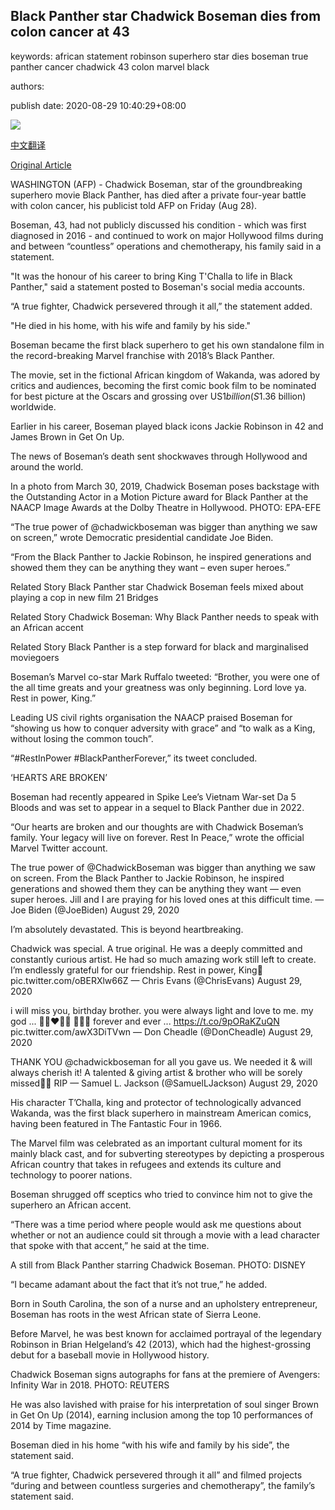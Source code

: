 ## Black Panther star Chadwick Boseman dies from colon cancer at 43

keywords: african statement robinson superhero star dies boseman true panther cancer chadwick 43 colon marvel black

authors: 

publish date: 2020-08-29 10:40:29+08:00

![](https://www.straitstimes.com/sites/default/files/styles/x_large/public/articles/2020/08/29/nz_chadwick_290854.jpg?itok=LoxwDX6Z)

[中文翻译](Black%20Panther%20star%20Chadwick%20Boseman%20dies%20from%20colon%20cancer%20at%2043_zh.md)

[Original Article](https://www.straitstimes.com/world/united-states/black-panther-star-chadwick-boseman-dies-from-colon-cancer)

WASHINGTON (AFP) - Chadwick Boseman, star of the groundbreaking superhero movie Black Panther, has died after a private four-year battle with colon cancer, his publicist told AFP on Friday (Aug 28).

Boseman, 43, had not publicly discussed his condition - which was first diagnosed in 2016 - and continued to work on major Hollywood films during and between “countless” operations and chemotherapy, his family said in a statement.

"It was the honour of his career to bring King T'Challa to life in Black Panther," said a statement posted to Boseman's social media accounts.

“A true fighter, Chadwick persevered through it all,” the statement added.

"He died in his home, with his wife and family by his side."

Boseman became the first black superhero to get his own standalone film in the record-breaking Marvel franchise with 2018’s Black Panther.

The movie, set in the fictional African kingdom of Wakanda, was adored by critics and audiences, becoming the first comic book film to be nominated for best picture at the Oscars and grossing over US$1 billion (S$1.36 billion) worldwide.

Earlier in his career, Boseman played black icons Jackie Robinson in 42 and James Brown in Get On Up.

The news of Boseman’s death sent shockwaves through Hollywood and around the world.



In a photo from March 30, 2019, Chadwick Boseman poses backstage with the Outstanding Actor in a Motion Picture award for Black Panther at the NAACP Image Awards at the Dolby Theatre in Hollywood. PHOTO: EPA-EFE



“The true power of @chadwickboseman was bigger than anything we saw on screen,” wrote Democratic presidential candidate Joe Biden.

“From the Black Panther to Jackie Robinson, he inspired generations and showed them they can be anything they want – even super heroes.”

Related Story Black Panther star Chadwick Boseman feels mixed about playing a cop in new film 21 Bridges

Related Story Chadwick Boseman: Why Black Panther needs to speak with an African accent

Related Story Black Panther is a step forward for black and marginalised moviegoers

Boseman’s Marvel co-star Mark Ruffalo tweeted: “Brother, you were one of the all time greats and your greatness was only beginning. Lord love ya. Rest in power, King.”

Leading US civil rights organisation the NAACP praised Boseman for “showing us how to conquer adversity with grace” and “to walk as a King, without losing the common touch”.

“\#RestInPower \#BlackPantherForever,” its tweet concluded.

‘HEARTS ARE BROKEN’

Boseman had recently appeared in Spike Lee’s Vietnam War-set Da 5 Bloods and was set to appear in a sequel to Black Panther due in 2022.

“Our hearts are broken and our thoughts are with Chadwick Boseman’s family. Your legacy will live on forever. Rest In Peace,” wrote the official Marvel Twitter account.

The true power of @ChadwickBoseman was bigger than anything we saw on screen. From the Black Panther to Jackie Robinson, he inspired generations and showed them they can be anything they want — even super heroes. Jill and I are praying for his loved ones at this difficult time. — Joe Biden (@JoeBiden) August 29, 2020

I’m absolutely devastated. This is beyond heartbreaking.



Chadwick was special. A true original. He was a deeply committed and constantly curious artist. He had so much amazing work still left to create. I’m endlessly grateful for our friendship. Rest in power, King💙 pic.twitter.com/oBERXlw66Z — Chris Evans (@ChrisEvans) August 29, 2020

i will miss you, birthday brother. you were always light and love to me. my god ... ✌🏿♥️✊🏿 🙅🏿‍♂️ forever and ever ... https://t.co/9pORaKZuQN pic.twitter.com/awX3DiTVwn — Don Cheadle (@DonCheadle) August 29, 2020

THANK YOU @chadwickboseman for all you gave us. We needed it & will always cherish it\! A talented & giving artist & brother who will be sorely missed🙏🏿 RIP — Samuel L. Jackson (@SamuelLJackson) August 29, 2020

His character T’Challa, king and protector of technologically advanced Wakanda, was the first black superhero in mainstream American comics, having been featured in The Fantastic Four in 1966.

The Marvel film was celebrated as an important cultural moment for its mainly black cast, and for subverting stereotypes by depicting a prosperous African country that takes in refugees and extends its culture and technology to poorer nations.

Boseman shrugged off sceptics who tried to convince him not to give the superhero an African accent.

“There was a time period where people would ask me questions about whether or not an audience could sit through a movie with a lead character that spoke with that accent,” he said at the time.



A still from Black Panther starring Chadwick Boseman. PHOTO: DISNEY



“I became adamant about the fact that it’s not true,” he added.

Born in South Carolina, the son of a nurse and an upholstery entrepreneur, Boseman has roots in the west African state of Sierra Leone.

Before Marvel, he was best known for acclaimed portrayal of the legendary Robinson in Brian Helgeland’s 42 (2013), which had the highest-grossing debut for a baseball movie in Hollywood history.



Chadwick Boseman signs autographs for fans at the premiere of Avengers: Infinity War in 2018. PHOTO: REUTERS



He was also lavished with praise for his interpretation of soul singer Brown in Get On Up (2014), earning inclusion among the top 10 performances of 2014 by Time magazine.

Boseman died in his home “with his wife and family by his side”, the statement said.

“A true fighter, Chadwick persevered through it all” and filmed projects “during and between countless surgeries and chemotherapy”, the family’s statement said.